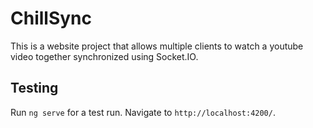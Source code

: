 # ChillSync

This is a website project that allows multiple clients to watch a youtube video together synchronized using Socket.IO.

## Testing

Run `ng serve` for a test run. Navigate to `http://localhost:4200/`.

